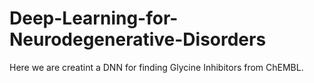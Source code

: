 # Deep-Learning-for-Neurodegenerative-Disorders
Here we are creatint a DNN for finding Glycine Inhibitors from ChEMBL.
